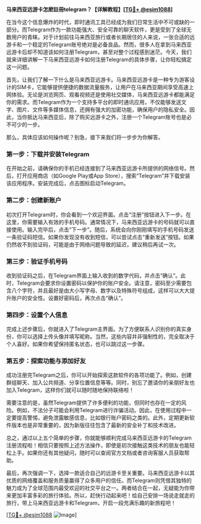 **马来西亚远游卡怎麽註冊telegram？【详解教程】[[TG💪+ @esim1088](https://t.me/s/esim1088)]**

在当今这个信息爆炸的时代，即时通讯工具已经成为我们日常生活中不可或缺的一部分。而Telegram作为一款功能强大、安全可靠的聊天软件，更是受到了全球无数用户的青睐。对于计划前往马来西亚旅行或者长期居住的人来说，一张合适的远游卡和一个稳定的Telegram账号绝对是必备良品。然而，很多人在拿到马来西亚远游卡后却不知道该如何注册Telegram，甚至对整个过程感到迷茫。今天，我们就来详细讲解一下马来西亚远游卡如何注册Telegram的具体步骤，让你轻松搞定这一问题。

首先，让我们了解一下什么是马来西亚远游卡。马来西亚远游卡是一种专为游客设计的SIM卡，它能够提供便捷的数据流量服务，让用户在马来西亚期间享受高速上网体验。无论是浏览网页、观看视频还是使用社交媒体，马来西亚远游卡都能满足你的需求。而Telegram作为一个支持多平台的即时通讯应用，不仅能够发送文字、图片、文件等多媒体信息，还拥有强大的加密功能，确保用户的隐私安全。因此，当你抵达马来西亚后，除了购买远游卡之外，注册一个Telegram账号也是必不可少的一步。

那么，具体应该如何操作呢？别急，接下来我们将一步步为你解答。

### 第一步：下载并安装Telegram

在开始之前，请确保你的手机已经连接到了马来西亚远游卡所提供的网络信号。然后，打开应用商店（如Google Play或App Store），搜索“Telegram”并下载安装该应用程序。安装完成后，点击图标启动Telegram。

### 第二步：创建新账户

初次打开Telegram时，你会看到一个欢迎界面。点击“注册”按钮进入下一步。在这里，你需要输入有效的手机号码。通常情况下，马来西亚远游卡的号码就可以直接使用。输入完毕后，点击“下一步”。随后，系统会向你刚刚填写的手机号码发送一条验证码短信。如果你发现没有收到短信，可以尝试点击“重新发送”按钮。如果仍然收不到验证码，可能是由于网络问题导致的延迟，建议稍后再试一次。

### 第三步：验证手机号码

收到验证码之后，在Telegram界面上输入收到的数字代码，并点击“确认”。此时，Telegram会要求你设置密码以保护你的账户安全。请注意，密码至少需要包含八个字符，并且最好是由大小写字母、数字以及特殊符号组成，这样可以大大提升账户的安全性。设置好密码后，再次点击“确认”。

### 第四步：设置个人信息

完成上述步骤后，你就进入了Telegram主界面。为了方便联系人识别你的真实身份，你可以选择上传头像并填写昵称。当然，这些内容并非强制性的，完全取决于个人喜好。如果你希望保持匿名状态，也可以跳过这一步骤。

### 第五步：探索功能与添加好友

成功注册完Telegram之后，你可以开始探索这款软件的各项功能了。例如，创建群组聊天、加入公共频道、分享位置信息等等。同时，别忘了邀请你的亲朋好友也加入Telegram，这样你们就可以随时随地保持联络啦！

需要注意的是，虽然Telegram提供了许多便利的功能，但同时也存在一定的风险。例如，不法分子可能会利用Telegram进行诈骗活动。因此，在使用过程中一定要提高警惕，避免泄露敏感信息，比如银行账户密码之类的。此外，定期更新软件版本也是非常重要的，因为新版往往包含了最新的安全补丁和技术改进。

总之，通过以上五个简单的步骤，你就能够顺利完成马来西亚远游卡的Telegram注册流程啦！相信只要按照上述方法操作，即使是初次接触这类技术的朋友也能轻松上手。如果你还有其他疑问，随时可以查阅官方文档或者咨询客服人员获取帮助。

最后，再次强调一下，选择一款适合自己的远游卡至关重要。马来西亚远游卡以其优质的网络覆盖和服务质量赢得了众多用户的信任。而Telegram则凭借其独特的魅力成为了全球范围内最受欢迎的社交平台之一。两者结合在一起，无疑能为你带来更加丰富多彩的旅行体验。所以，赶快行动起来吧！给自己安排一场说走就走的旅行，带上马来西亚远游卡和Telegram，开启一段充满乐趣的新旅程吧！

[[TG💪+ @esim1088](https://t.me/s/esim1088) ![Image](https://i.postimg.cc/4NQfJmqS/Snipaste-2025-05-13-00-14-12.png)]